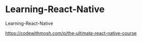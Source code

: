 # Learning-React-Native
Learning-React-Native 

https://codewithmosh.com/p/the-ultimate-react-native-course
